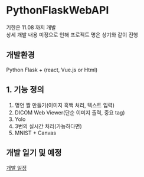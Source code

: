 # PythonFlaskWebAPI
기한은 11.08 까지 개발  
상세 개발 내용 미정으로 인해 프로젝트 명은 상기와 같이 진행 

## 개발환경
Python Flask + (react, Vue.js or Html)

## 1. 기능 정의
1. 명언 짤 만들기(이미지 흑백 처리, 텍스트 입력)
2. DICOM Web Viewer(단순 이미지 출력, 중요 tag)
3. Yolo
4. 3번의 실시간 처리(가능하다면)
5. MNIST + Canvas


## 개발 일기 및 예정
[개발 일정](https://trello.com/b/gU4xzod0/%EA%B0%9C%EB%B0%9C-%EC%9D%BC%EC%A0%95)  


